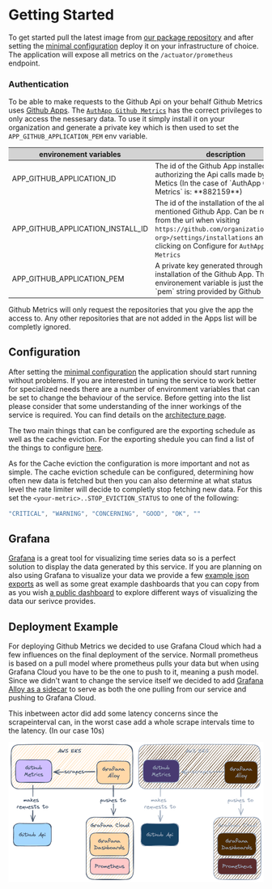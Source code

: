 # Getting Started

To get started pull the latest image from [our package repository](https://github.com/github-insights/github-metrics/pkgs/container/github-metrics)
and after setting the [minimal configuration](configuration/minimal-config.md) 
deploy it on your infrastructure of choice. The application will expose all 
metrics on the `/actuator/prometheus` endpoint.

### Authentication

To be able to make requests to the Github Api on your behalf Github Metrics uses
[Github Apps](https://docs.github.com/en/apps). The [`AuthApp Github Metrics`](https://github.com/apps/authapp-github-metrics)
has the correct privileges to only access the nessesary data. To use it simply install it
on your organization and generate a private key which is then used to set the
`APP_GITHUB_APPLICATION_PEM` env variable. 

<table>
    <thead>
        <tr style="background-color: lightgray;">
            <th>environement variables</th>
            <th>description</th>
        </tr>
    </thead>
    <tbody>
        <tr>
            <td>APP_GITHUB_APPLICATION_ID</td>
            <td>The id of the Github App installed for authorizing the Api calls made by Github Metics (In the case of `AuthApp Github Metrics` is: **882159**)</td>
        </tr>
        <tr>
            <td>APP_GITHUB_APPLICATION_INSTALL_ID</td>
            <td>
                The id of the installation of the above mentioned Github App. 
                Can be retrived from the url when visiting <code>https://github.com/organizations/&lt;your-org&gt;/settings/installations</code>
                and then clicking on Configure for <code>AuthApp Github Metrics</code>
            </td>
        </tr>
        <tr>
            <td>APP_GITHUB_APPLICATION_PEM</td>
            <td>A private key generated through the installation of the Github App. This environement variable is just the whole `pem` string provided by Github</td>
        </tr>
    </tbody>
</table>

Github Metrics will only request the repositories that you give the app the access
to. Any other repositories that are not added in the Apps list will be completly
ignored.

## Configuration

After setting the [minimal configuration](configuration/minimal-config.md) the application should start running without
problems. If you are interested in tuning the service to work better for specialized
needs there are a number of environment variables that can be set to change the
behaviour of the service. Before getting into the list please consider that some
understanding of the inner workings of the service is required. You can find details
on the [architecture page](architecture.md).

The two main things that can be configured are the exporting schedule as well as
the cache eviction. For the exporting shedule you can find a list of the things
to configure [here](configuration/configuration.md). 

As for the Cache eviction the configuration is more important and not as simple.
The cache eviction schedule can be configured, determining how often new data
is fetched but then you can also determine at what status level the rate limiter
will decide to completly stop fetching new data. For this set the `<your-metric>..STOP_EVICTION_STATUS`
to one of the following:

```java
"CRITICAL", "WARNING", "CONCERNING", "GOOD", "OK", ""
```

## Grafana

[Grafana](https://grafana.com/) is a great tool for visualizing time series data
so is a perfect solution to display the data generated by this service. If you
are planning on also using Grafana to visualize your data we provide a few [example
json exports](FIXME) as well as some great example dashboards that you can copy from as 
you wish [a public dashboard](FIXME) to explore different ways of
visualizing the data our serivce provides.

## Deployment Example

For deploying Github Metrics we decided to use Grafana Cloud which had a few
influences on the final deployment of the service. Normall prometheus is based
on a pull model where prometheus pulls your data but when using Grafana Cloud
you have to be the one to push to it, meaning a push model. Since we didn't want
to change the service itself we decided to add [Grafana Alloy as a sidecar](https://grafana.com/docs/alloy/latest/get-started/deploy/#as-a-container-sidecar)
to serve as both the one pulling from our service and pushing to Grafana Cloud.

This inbetween actor did add some latency concerns since the scrapeinterval can,
in the worst case add a whole scrape intervals time to the latency. (In our case
10s)

<div style="display: flex; justify-content: center;">
    <img
        width="50%"
        src="../images/deployment-light.png#only-light"
    />
    <img 
        width="50%"
        src="../images/deployment-dark.png#only-dark"
    />
</div>
